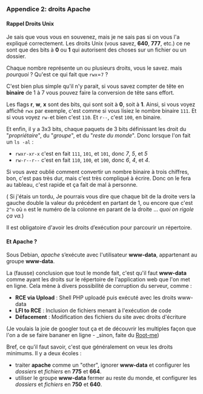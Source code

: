 ### Appendice 2: droits Apache
#### Rappel Droits Unix
Je sais que vous vous en souvenez, mais je ne sais pas si on vous l'a expliqué correctement. Les droits Unix (vous savez, **640**, **777**, etc.) ce ne sont que des bits à **0** ou **1** qui autorisent des choses sur un fichier ou un dossier.

Chaque nombre représente un ou plusieurs droits, vous le savez. mais _pourquoi_ ? Qu'est ce qui fait que `rwx`=`7` ?

C'est bien plus simple qu'il n'y parait, si vous savez compter de tête en **binaire** de 1 à 7 vous pouvez faire la conversion de tête sans effort.

Les flags **r**, **w**, **x** sont des bits, qui sont soit à **0**, soit à **1**. Ainsi, si vous voyez affiché `rwx` par exemple, c'est comme si vous lisiez le nombre binaire `111`.  Et si vous voyez `rw-`et bien c'est `110`. Et `r--`, c'est `100`, en binaire.

Et enfin, il y a 3x3 bits, chaque paquets de 3 bits définissant les droit du "_propriétaire_", du "_groupe_", et du "_reste du monde_". Donc lorsque l'on fait un `ls -al` :
 - `rwxr-xr-x` c'est en fait `111`, `101`, et `101`, donc _7_, _5_, et _5_
 - `rw-r--r--` c'est en fait `110`, `100`, et `100`, donc _6_, _4_, et _4_.

Si vous avez oublié comment convertir un nombre binaire à trois chiffres, bon, c'est pas très dur, mais c'est très compliqué à écrire. Donc on le fera au tableau, c'est rapide et ça fait de mal à personne.

( Si j'étais un tordu, Je pourrais vous dire que chaque bit de la droite vers la gauche double la valeur du précédent en partant de 1, ou encore que c'est `2^n` où `n` est le numéro de la colonne en parant de la droite ... _quoi on rigole ça va._)

<div class="astuce">Il est obligatoire d'avoir les droits d’exécution pour parcourir un répertoire.</div>

#### Et Apache ?
Sous Debian, _apache_ s’exécute avec l'utilisateur **www-data**, appartenant au groupe **www-data**.

La (fausse) conclusion que tout le monde fait, c'est qu'il faut **www-data** comme ayant les droits sur le répertoire de l'application web que l'on met en ligne. Cela mène à divers possibilité de corruption du serveur, comme :
 - **RCE via Upload** : Shell PHP uploadé puis exécuté avec les droits www-data
 - **LFI to RCE** : Inclusion de fichiers menant à l'exécution de code
 - **Défacement** : Modification des fichiers du site avec droits d'écriture

(Je voulais la joie de googler tout ça et de découvrir les multiples façon que l'on a de se faire bananer en ligne - _sinon, faite du [Root-me](https://www.root-me.org/))

Bref, ce qu'il faut savoir, c'est que généralement on veux les droits minimums. Il y a deux écoles : 
 - traiter **apache** comme un "other", ignorer **www-data** et configurer les _dossiers_ et _fichiers_ en **775** et **664**.
 - utiliser le groupe **www-data** fermer au reste du monde, et configurer les _dossiers_ et _fichiers_ en **750** et **640**.

